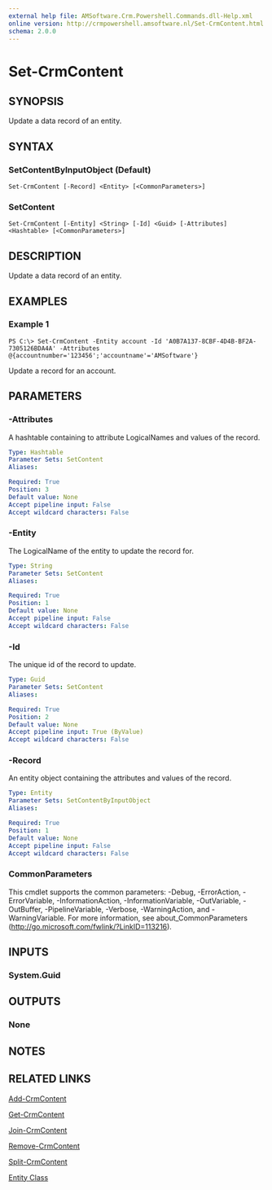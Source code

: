 ```yaml
---
external help file: AMSoftware.Crm.Powershell.Commands.dll-Help.xml
online version: http://crmpowershell.amsoftware.nl/Set-CrmContent.html
schema: 2.0.0
---
```


# Set-CrmContent

## SYNOPSIS
Update a data record of an entity.

## SYNTAX

### SetContentByInputObject (Default)
```
Set-CrmContent [-Record] <Entity> [<CommonParameters>]
```

### SetContent
```
Set-CrmContent [-Entity] <String> [-Id] <Guid> [-Attributes] <Hashtable> [<CommonParameters>]
```

## DESCRIPTION
Update a data record of an entity.

## EXAMPLES

### Example 1
```
PS C:\> Set-CrmContent -Entity account -Id 'A0B7A137-8CBF-4D4B-BF2A-7305126BDA4A' -Attributes @{accountnumber='123456';'accountname'='AMSoftware'}
```

Update a record for an account.

## PARAMETERS

### -Attributes
A hashtable containing to attribute LogicalNames and values of the record.

```yaml
Type: Hashtable
Parameter Sets: SetContent
Aliases: 

Required: True
Position: 3
Default value: None
Accept pipeline input: False
Accept wildcard characters: False
```

### -Entity
The LogicalName of the entity to update the record for.

```yaml
Type: String
Parameter Sets: SetContent
Aliases: 

Required: True
Position: 1
Default value: None
Accept pipeline input: False
Accept wildcard characters: False
```

### -Id
The unique id of the record to update.

```yaml
Type: Guid
Parameter Sets: SetContent
Aliases: 

Required: True
Position: 2
Default value: None
Accept pipeline input: True (ByValue)
Accept wildcard characters: False
```

### -Record
An entity object containing the attributes and values of the record.

```yaml
Type: Entity
Parameter Sets: SetContentByInputObject
Aliases: 

Required: True
Position: 1
Default value: None
Accept pipeline input: False
Accept wildcard characters: False
```

### CommonParameters
This cmdlet supports the common parameters: -Debug, -ErrorAction, -ErrorVariable, -InformationAction, -InformationVariable, -OutVariable, -OutBuffer, -PipelineVariable, -Verbose, -WarningAction, and -WarningVariable. For more information, see about_CommonParameters (http://go.microsoft.com/fwlink/?LinkID=113216).

## INPUTS

### System.Guid

## OUTPUTS

### None

## NOTES

## RELATED LINKS

[Add-CrmContent](Add-CrmContent.md)

[Get-CrmContent](Get-CrmContent.md)

[Join-CrmContent](Join-CrmContent.md)

[Remove-CrmContent](Remove-CrmContent.md)

[Split-CrmContent](Split-CrmContent.md)

[Entity Class](https://msdn.microsoft.com/library/microsoft.xrm.sdk.entity.aspx)
